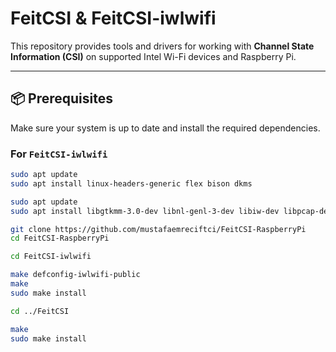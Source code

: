 # FeitCSI & FeitCSI-iwlwifi

This repository provides tools and drivers for working with **Channel State Information (CSI)** on supported Intel Wi-Fi devices and Raspberry Pi.  

---

## 📦 Prerequisites

Make sure your system is up to date and install the required dependencies.

### For `FeitCSI-iwlwifi`
```bash
sudo apt update
sudo apt install linux-headers-generic flex bison dkms

sudo apt update
sudo apt install libgtkmm-3.0-dev libnl-genl-3-dev libiw-dev libpcap-dev

git clone https://github.com/mustafaemreciftci/FeitCSI-RaspberryPi
cd FeitCSI-RaspberryPi

cd FeitCSI-iwlwifi

make defconfig-iwlwifi-public
make
sudo make install

cd ../FeitCSI

make
sudo make install
